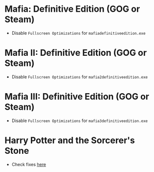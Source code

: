 # Mafia: Definitive Edition (GOG or Steam)
* Disable `Fullscreen Optimizations` for `mafiadefinitiveedition.exe`
# Mafia II: Definitive Edition (GOG or Steam)
* Disable `Fullscreen Optimizations` for `mafia2definitiveedition.exe`
# Mafia III: Definitive Edition (GOG or Steam)
* Disable `Fullscreen Optimizations` for `mafia3definitiveedition.exe`
# Harry Potter and the Sorcerer's Stone
* Check fixes [here](https://www.pcgamingwiki.com/wiki/Harry_Potter_and_the_Philosopher%27s_Stone)